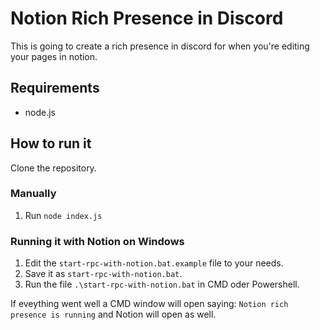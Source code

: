 # Notion Rich Presence in Discord

This is going to create a rich presence in discord for when you're editing your pages in notion.

## Requirements
* node.js

## How to run it

Clone the repository.

### Manually
1. Run `node index.js`

### Running it with Notion on Windows
1. Edit the `start-rpc-with-notion.bat.example` file to your needs.
2. Save it as `start-rpc-with-notion.bat`.
3. Run the file `.\start-rpc-with-notion.bat` in CMD oder Powershell.

If eveything went well a CMD window will open saying: `Notion rich presence is running` and Notion will open as well.
